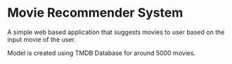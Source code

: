 # Movie Recommender System
<p> A simple web based application that suggests movies to user based on the input movie of the user.<p>
 
Model is created using TMDB Database for around 5000 movies. <p>

